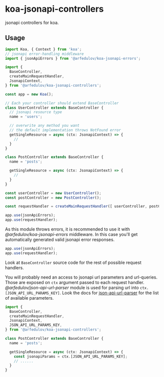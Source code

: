 # koa-jsonapi-controllers

jsonapi controllers for koa.

## Usage

```ts
import Koa, { Context } from 'koa';
// jsonapi error-handling middleware
import { jsonApiErrors } from '@arfedulov/koa-jsonapi-errors';

import {
  BaseController,
  createMainRequestHandler,
  JsonapiContext,
} from '@arfedulov/koa-jsonapi-controllers';

const app = new Koa();

// Each your controller should extend BaseController
class UserController extends BaseController {
  // jsonapi resource type
  name = 'users';

  // overwrite any method you want
  // the default implementation throws NotFound error
  getSingleResource = async (ctx: JsonapiContext) => {
    //
  }
}

class PostController extends BaseController {
  name = 'posts';

  getSingleResource = async (ctx: JsonapiContext) => {
    //
  }
}

const userController = new UserController();
const postController = new PostController();

const requestHandler = createMainRequestHandler([ userController, postController ]);

app.use(jsonApiErrors);
app.use(requestHandler);
```

As this module throws errors, it is recommended to use it with *@arfedulov/koa-jsonapi-errors*
middleware. In this case you'll get automatically generated valid jsonapi error responses.

```ts
app.use(jsonApiErrors);
app.use(requestHandler);
```

Look at `BaseController` source code for the rest of possible request handlers.

You will probably need an access to jsonapi url parameters and url-queries.
Those are exposed on `ctx` argument passed to each request handler. *@arfedulov/json-api-url-parser*
module is used for parsing url into `ctx.[JSON_API_URL_PARAMS_KEY]`. Look the docs for [json-api-url-parser](https://github.com/arfedulov/json-api-url-parser#readme) for the list of available parameters.

```ts
import {
  BaseController,
  createMainRequestHandler,
  JsonapiContext,
  JSON_API_URL_PARAMS_KEY,
} from '@arfedulov/koa-jsonapi-controllers';

class PostController extends BaseController {
  name = 'posts';

  getSingleResource = async (ctx: JsonapiContext) => {
    const jsonapiParams = ctx.[JSON_API_URL_PARAMS_KEY];
    // ......
  }
}
